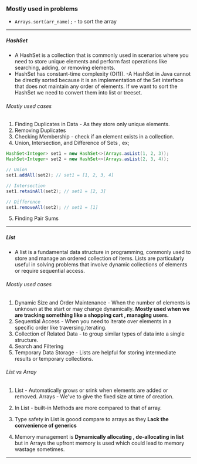 ### Mostly used in problems

- `Arrays.sort(arr_name);` - to sort the array
---
##### HashSet

- A HashSet is a collection that is commonly used in scenarios where you need to store unique elements and perform fast operations like searching, adding, or removing elements.
- HashSet has constant-time complexity (O(1)).
-A HashSet in Java cannot be directly sorted because it is an implementation of the Set interface that does not maintain any order of elements. If we want to sort the HashSet we need to convert them into list or treeset.

###### Mostly used cases
1. Finding Duplicates in Data - As they store only unique elements.
2. Removing Duplicates 
3.  Checking Membership - check if an element exists in a collection.
4. Union, Intersection, and Difference of Sets ,
 ex;
 ```java
 HashSet<Integer> set1 = new HashSet<>(Arrays.asList(1, 2, 3));
HashSet<Integer> set2 = new HashSet<>(Arrays.asList(2, 3, 4));

// Union
set1.addAll(set2); // set1 = [1, 2, 3, 4]

// Intersection
set1.retainAll(set2); // set1 = [2, 3]

// Difference
set1.removeAll(set2); // set1 = [1]
```
5. Finding Pair Sums

---
##### List 
- A list is a fundamental data structure in programming, commonly used to store and manage an ordered collection of items. Lists are particularly useful in solving problems that involve dynamic collections of elements or require sequential access. 

###### Mostly used cases 
1. Dynamic Size and Order Maintenance - When the number of elements is unknown at the start or may change dynamically.
**Mostly used when we are tracking something like a shopping cart , managing users.**
2. Sequential Access - When you need to iterate over elements in a specific order like traversing,iterating.
3. Collection of Related Data - to group similar types of data into a single structure.
4. Search and Filtering 
5. Temporary Data Storage - Lists are helpful for storing intermediate results or temporary collections.

###### List vs Array

1. List - Automatically grows or srink when elements are added or removed.
Arrays - We've to give the fixed size at time of creation.

2. In List - built-in Methods are more compared to that of array.

3. Type safety in List is goood compare to arrays as they **Lack the convenience of generics**

4. Memory management is **Dynamically allocating , de-allocating in list** but in Arrays the upfront memory is used which could lead to memory wastage sometimes.

---
